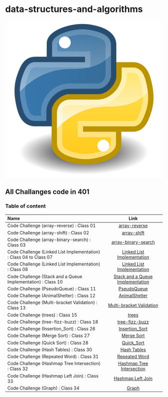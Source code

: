 # data-structures-and-algorithms

![img](challenges/array-reverse/Python.svg.png)

## All Challanges code in 401


### Table of content

| Name      | Link |
| :---        |    :----:   | 
| Code Challenge (array-reverse) : Class 01    | [array-reverse](challenges/array-reverse/README.md)      | 
| Code Challenge (array-shift) : Class 02    | [array-shift](challenges/array-shift/README.md)      | 
| Code Challenge (array-binary-search) : Class 03    | [array-binary-search](challenges/array-binary-search/README.md)      | 
| Code Challenge (Linked List Implementation) : Class 04 to Class 07  | [Linked List Implementation](Data-Structures/linked_list/README.md)      | 
| Code Challenge (Linked List Implementation) : Class 08  | [Linked List Implementation](challenges/IIZip/README.md)      | 
| Code Challenge (Stack and a Queue Implementation) : Class 10  | [Stack and a Queue Implementation](Data-Structures/stacks_and_queues/README.md)      | 
| Code Challenge (PseudoQueue) : Class 11  | [PseudoQueue ](challenges/QueueWithStacks/README.md)      | 
| Code Challenge (AnimalShelter) : Class 12  | [AnimalShelter  ](challenges/fifo_animal_shelter/README.md)      | 
| Code Challenge (Multi-bracket Validation) : Class 13  | [Multi-bracket Validation ](challenges/multi_bracket_validation/README.md)      | 
| Code Challenge (trees) : Class 15  | [trees](Data-Structures/trees/README.md)      | 
| Code Challenge (tree-fizz-buzz) : Class 18  | [tree-fizz-buzz](challenges/tree-fizz-buzz/README.md)      | 
| Code Challenge (Insertion_Sort) : Class 26  | [Insertion_Sort](challenges/Insertion_Sort/README.md)      | 
| Code Challenge (Merge Sort) : Class 27  | [Merge Sort](challenges/merge_sort/README.md)      |
| Code Challenge (Quick Sort) : Class 28  | [Quick_Sort](challenges/quick_sort/README.md)      | 
| Code Challenge (Hash Tables) : Class 30  | [Hash Tables](Data-Structures/Hashtable/README.md)      | 
| Code Challenge (Repeated Word) : Class 31  | [Repeated Word](challenges/repeated-word/README.md)      | 
| Code Challenge (Hashmap Tree Intersection) : Class 32  | [Hashmap Tree Intersection](challenges//hashmap-tree-intersection/README.md)      | 
| Code Challenge (Hashmap Left Join) : Class 33  | [Hashmap Left Join](challenges/hashmap_left_join/README.md)      | 
| Code Challenge (Graph) : Class 34  | [Graph](Data-Structures/graph/README.md)      | 





